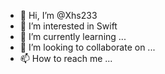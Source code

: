 - 👋 Hi, I’m @Xhs233
- 👀 I’m interested in Swift
- 🌱 I’m currently learning ...
- 💞️ I’m looking to collaborate on ...
- 📫 How to reach me ...

<!---
Xhs233/Xhs233 is a ✨ special ✨ repository because its `README.md` (this file) appears on your GitHub profile.
You can click the Preview link to take a look at your changes.
--->
